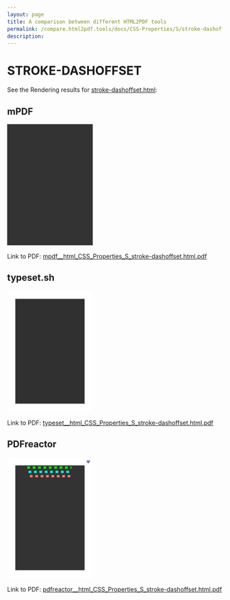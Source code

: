 ```yaml
---
layout: page
title: A comparison between different HTML2PDF tools
permalink: /compare.html2pdf.tools/docs/CSS-Properties/S/stroke-dashoffset.md
description: 
---
```


# STROKE-DASHOFFSET

See the Rendering results for [stroke-dashoffset.html](/html/CSS%20Properties/S/stroke-dashoffset.html):

## mPDF
![](mpdf__html_CSS_Properties_S_stroke-dashoffset.html.png) 

Link to PDF: [mpdf__html_CSS_Properties_S_stroke-dashoffset.html.pdf](mpdf__html_CSS_Properties_S_stroke-dashoffset.html.pdf)

## typeset.sh
![](typeset__html_CSS_Properties_S_stroke-dashoffset.html.png) 

Link to PDF: [typeset__html_CSS_Properties_S_stroke-dashoffset.html.pdf](typeset__html_CSS_Properties_S_stroke-dashoffset.html.pdf)

## PDFreactor
![](pdfreactor__html_CSS_Properties_S_stroke-dashoffset.html.png) 

Link to PDF: [pdfreactor__html_CSS_Properties_S_stroke-dashoffset.html.pdf](pdfreactor__html_CSS_Properties_S_stroke-dashoffset.html.pdf)
